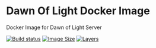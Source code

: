 # Dawn Of Light Docker Image
Docker Image for Dawn of Light Server

[![Build status](https://img.shields.io/docker/build/dawnoflight/dolsharp.svg)](https://hub.docker.com/r/dawnoflight/dolsharp/)
[![Image Size](https://img.shields.io/microbadger/image-size/dawnoflight/dolsharp:alpine.svg)](https://microbadger.com/images/dawnoflight/dolsharp:alpine)
[![Layers](https://img.shields.io/microbadger/layers/dawnoflight/dolsharp:alpine.svg)](https://microbadger.com/images/dawnoflight/dolsharp:alpine)

